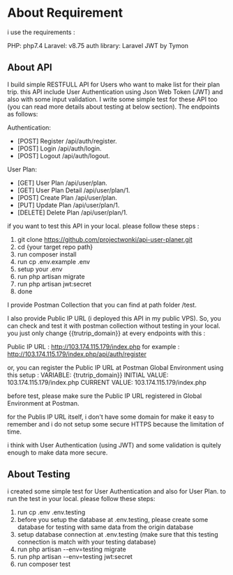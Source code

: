 # About Requirement

i use the requirements :

PHP: php7.4
Laravel: v8.75
auth library: Laravel JWT by Tymon

## About API

I build simple RESTFULL API for Users who want to make list for their plan trip. this API include User Authentication using Json Web Token (JWT) and also with some input validation. I write some simple test for these API too (you can read more details about testing at below section). The endpoints as follows:

Authentication:
- [POST] Register /api/auth/register.
- [POST] Login /api/auth/login.
- [POST] Logout /api/auth/logout.

User Plan:
- [GET] User Plan /api/user/plan.
- [GET] User Plan Detail /api/user/plan/1.
- [POST] Create Plan /api/user/plan.
- [PUT] Update Plan /api/user/plan/1.
- [DELETE] Delete Plan /api/user/plan/1.

if you want to test this API in your local. please follow these steps :

1. git clone https://github.com/projectwonki/api-user-planer.git
2. cd {your target repo path}
3. run composer install
4. run cp .env.example .env
5. setup your .env
6. run php artisan migrate
7. run php artisan jwt:secret
8. done

I provide Postman Collection that you can find at path folder /test.

I also provide Public IP URL (i deployed this API in my public VPS). So, you can check and test it with postman collection without testing in your local. you just only change {{trutrip_domain}} at every endpoints with this :

Public IP URL : http://103.174.115.179/index.php
for example : http://103.174.115.179/index.php/api/auth/register

or, you can register the Public IP URL at Postman Global Environment using this setup :
VARIABLE: {trutrip_domain}}
INITIAL VALUE: 103.174.115.179/index.php
CURRENT VALUE: 103.174.115.179/index.php

before test, please make sure the Public IP URL registered in Global Environment at Postman.

for the Publis IP URL itself, i don't have some domain for make it easy to remember and i do not setup some secure HTTPS because the limitation of time.

i think with User Authentication (using JWT) and some validation is quitely enough to make data more secure.

## About Testing

i created some simple test for User Authentication and also for User Plan. to run the test in your local. please follow these steps:

1. run cp .env .env.testing
2. before you setup the database at .env.testing, please create some database for testing with same data from the origin database
3. setup database connection at .env.testing (make sure that this testing connection is match with your testing database)
4. run php artisan --env=testing migrate
5. run php artisan --env=testing jwt:secret
2. run composer test
